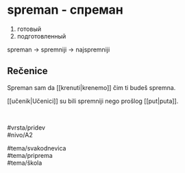 # spreman - спреман

1. готовый  
2. подготовленный

spreman → spremniji → najspremniji

## Rečenice

Spreman sam da [[krenuti|krenemo]] čim ti budeš spremna.

[[učenik|Učenici]] su bili spremniji nego prošlog [[put|puta]].

<br>

#vrsta/pridev  
#nivo/A2  

#tema/svakodnevica  
#tema/priprema  
#tema/škola  
